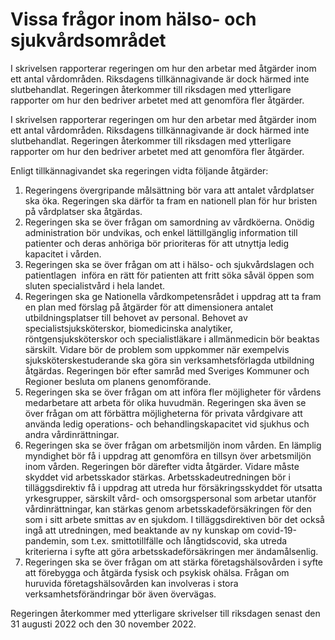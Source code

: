 # Vissa frågor inom hälso- och sjukvårdsområdet

I skrivelsen rapporterar regeringen om hur den arbetar med åtgärder inom ett antal vårdområden. Riksdagens tillkännagivande är dock härmed inte slutbehandlat. Regeringen återkommer till riksdagen med ytterligare rapporter om hur den bedriver arbetet med att genomföra fler åtgärder.

I skrivelsen rapporterar regeringen om hur den arbetar med åtgärder inom ett antal vårdområden. Riksdagens tillkännagivande är dock härmed inte slutbehandlat. Regeringen återkommer till riksdagen med ytterligare rapporter om hur den bedriver arbetet med att genomföra fler åtgärder.

Enligt tillkännagivandet ska regeringen vidta följande åtgärder:

1. Regeringens övergripande målsättning bör vara att antalet vårdplatser ska öka. Regeringen ska därför ta fram en nationell plan för hur bristen på vårdplatser ska åtgärdas.
2. Regeringen ska se över frågan om samordning av vårdköerna. Onödig administration bör undvikas, och enkel lättillgänglig information till patienter och deras anhöriga bör prioriteras för att utnyttja ledig kapacitet i vården.
3. Regeringen ska se över frågan om att i hälso- och sjukvårdslagen och patientlagen  införa en rätt för patienten att fritt söka såväl öppen som sluten specialistvård i hela landet.
4. Regeringen ska ge Nationella vårdkompetensrådet i uppdrag att ta fram en plan med förslag på åtgärder för att dimensionera antalet utbildningsplatser till behovet av personal. Behovet av specialistsjuksköterskor, biomedicinska analytiker, röntgensjuksköterskor och specialistläkare i allmänmedicin bör beaktas särskilt. Vidare bör de problem som uppkommer när exempelvis sjuksköterskestuderande ska göra sin verksamhetsförlagda utbildning  åtgärdas. Regeringen bör efter samråd med Sveriges Kommuner och Regioner besluta om planens genomförande.
5. Regeringen ska se över frågan om att införa fler möjligheter för
vårdens medarbetare att arbeta för olika huvudmän. Regeringen ska även se över frågan om att förbättra möjligheterna för privata vårdgivare att använda ledig operations- och behandlingskapacitet vid sjukhus och andra vårdinrättningar.
6. Regeringen ska se över frågan om arbetsmiljön inom vården. En
lämplig myndighet bör få i uppdrag att genomföra en tillsyn över
arbetsmiljön inom vården. Regeringen bör därefter vidta åtgärder.
Vidare måste skyddet vid arbetsskador stärkas. Arbetsskadeutredningen bör i tilläggsdirektiv få i uppdrag att utreda hur försäkringsskyddet för utsatta yrkesgrupper, särskilt vård- och omsorgspersonal som arbetar utanför vårdinrättningar, kan stärkas genom arbetsskadeförsäkringen för den som i sitt arbete smittas av en sjukdom. I tilläggsdirektiven bör det också ingå att utredningen, med beaktande av ny kunskap om covid-19-pandemin, som t.ex. smittotillfälle och långtidscovid, ska utreda kriterierna i syfte att göra arbetsskadeförsäkringen mer ändamålsenlig.
7. Regeringen ska se över frågan om att stärka företagshälsovården i syfte att förebygga och åtgärda fysisk och psykisk ohälsa. Frågan om huruvida företagshälsovården kan involveras i stora verksamhetsförändringar bör även övervägas.

Regeringen återkommer med ytterligare skrivelser till riksdagen senast den 31 augusti 2022 och den 30 november 2022.
